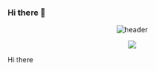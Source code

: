 ### Hi there 👋
<div align="center">
  
![header](https://capsule-render.vercel.app/api?type=Wave&text=Welcome!)

<a href="클릭시 이동할 링크" target="_blank"><img src="https://img.shields.io/badge/문자-색코드?style=flat-square&logo=이미지 이름&logoColor=white"/></a>
</div>

Hi there
